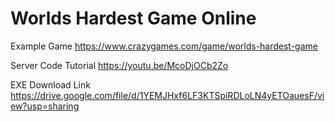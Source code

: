 # Worlds Hardest Game Online

Example Game
https://www.crazygames.com/game/worlds-hardest-game

Server Code Tutorial
https://youtu.be/McoDjOCb2Zo

EXE Download Link
https://drive.google.com/file/d/1YEMJHxf6LF3KTSpiRDLoLN4yETOauesF/view?usp=sharing

